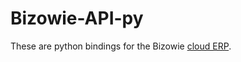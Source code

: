 Bizowie-API-py
=================

These are python bindings for the Bizowie [cloud ERP](http://bizowie.com/solutions/).

